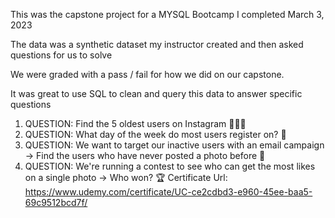 This was the capstone project for a MYSQL Bootcamp I completed March 3, 2023

The data was a synthetic dataset my instructor created and then asked questions for us to solve

We were graded with a pass / fail for how we did on our capstone.

It was great to use SQL to clean and query this data to answer specific questions

1. QUESTION: Find the 5 oldest users on Instagram 👨🏼‍🦳
2. QUESTION: What day of the week do most users register on? 📱
3. QUESTION: We want to target our inactive users with an email campaign -> Find the users who have never posted a photo before 🤳
4. QUESTION: We're running a contest to see who can get the most likes on a single photo -> Who won? 🏆 
Certificate Url: https://www.udemy.com/certificate/UC-ce2cdbd3-e960-45ee-baa5-69c9512bcd7f/
